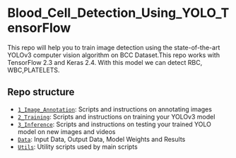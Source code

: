 # Blood_Cell_Detection_Using_YOLO_TensorFlow

This repo will help you to train image detection using the state-of-the-art YOLOv3 computer vision algorithm on BCC Dataset.This repo works with TensorFlow 2.3 and Keras 2.4.
With this model we can detect RBC, WBC,PLATELETS.

## Repo structure
+ [`1_Image_Annotation`](/1_Image_Annotation/): Scripts and instructions on annotating images
+ [`2_Training`](/2_Training/): Scripts and instructions on training your YOLOv3 model
+ [`3_Inference`](/3_Inference/): Scripts and instructions on testing your trained YOLO model on new images and videos
+ [`Data`](/Data/): Input Data, Output Data, Model Weights and Results
+ [`Utils`](/Utils/): Utility scripts used by main scripts
